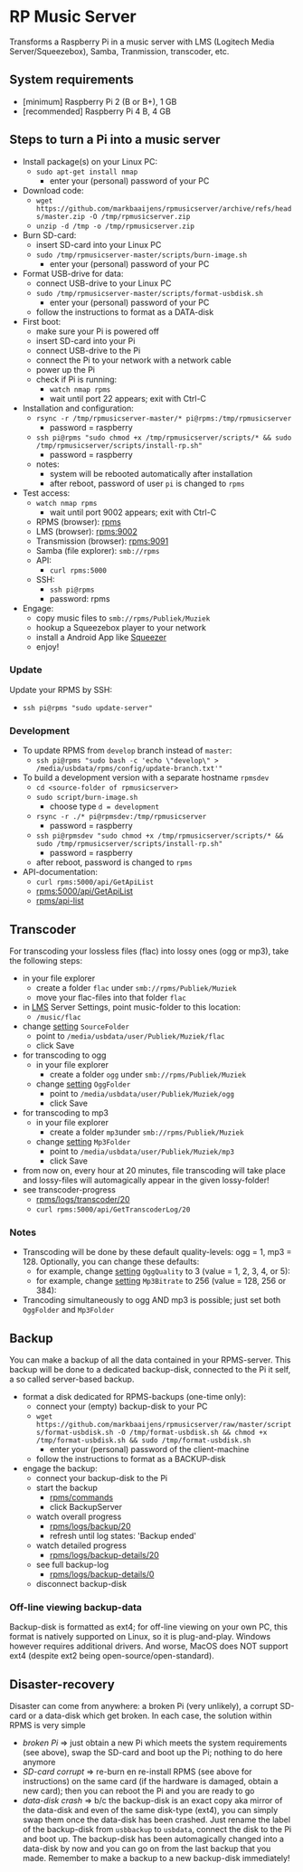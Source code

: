 # RP Music Server
Transforms a Raspberry Pi in a music server with LMS (Logitech Media Server/Squeezebox), Samba, Tranmission, transcoder, etc.

## System requirements
* [minimum] Raspberry Pi 2 (B or B+), 1 GB
* [recommended] Raspberry Pi 4 B, 4 GB

## Steps to turn a Pi into a music server
* Install package(s) on your Linux PC:
  * `sudo apt-get install nmap`
    * enter your (personal) password of your PC  
* Download code:
  * `wget https://github.com/markbaaijens/rpmusicserver/archive/refs/heads/master.zip -O /tmp/rpmusicserver.zip`
  * `unzip -d /tmp -o /tmp/rpmusicserver.zip`
* Burn SD-card:
  * insert SD-card into your Linux PC
  * `sudo /tmp/rpmusicserver-master/scripts/burn-image.sh`
    * enter your (personal) password of your PC
* Format USB-drive for data:
  * connect USB-drive to your Linux PC
  * `sudo /tmp/rpmusicserver-master/scripts/format-usbdisk.sh`
    * enter your (personal) password of your PC
  * follow the instructions to format as a DATA-disk    
* First boot:
  * make sure your Pi is powered off
  * insert SD-card into your Pi
  * connect USB-drive to the Pi
  * connect the Pi to your network with a network cable 
  * power up the Pi
  * check if Pi is running: 
    * `watch nmap rpms`
    * wait until port 22 appears; exit with Ctrl-C
* Installation and configuration:
  * `rsync -r /tmp/rpmusicserver-master/* pi@rpms:/tmp/rpmusicserver`
	  * password = raspberry  
  * `ssh pi@rpms "sudo chmod +x /tmp/rpmusicserver/scripts/* && sudo /tmp/rpmusicserver/scripts/install-rp.sh"`
	  * password = raspberry
  * notes:
    * system will be rebooted automatically after installation
    * after reboot, password of user `pi` is changed to `rpms`
* Test access:
  * `watch nmap rpms`
    * wait until port 9002 appears; exit with Ctrl-C
  * RPMS (browser): [rpms](http://rpms:80)
  * LMS (browser): [rpms:9002](http://rpms:9002)
  * Transmission (browser): [rpms:9091](http://rpms:9091)
  * Samba (file explorer): `smb://rpms`
  * API: 
    * `curl rpms:5000`
  * SSH: 
    * `ssh pi@rpms`
    * password: rpms
* Engage:
  * copy music files to `smb://rpms/Publiek/Muziek`
  * hookup a Squeezebox player to your network
  * install a Android App like [Squeezer](https://play.google.com/store/apps/details?id=uk.org.ngo.squeezer)
  * enjoy!

### Update
Update your RPMS by SSH: 
* `ssh pi@rpms "sudo update-server"`

### Development
* To update RPMS from `develop` branch instead of `master`: 
  * `ssh pi@rpms "sudo bash -c 'echo \"develop\" > /media/usbdata/rpms/config/update-branch.txt'"`
* To build a development version with a separate hostname `rpmsdev`
  * `cd <source-folder of rpmusicserver>`
  * `sudo script/burn-image.sh`
    * choose type `d = development`
  * `rsync -r ./* pi@rpmsdev:/tmp/rpmusicserver`
	  * password = raspberry  
  * `ssh pi@rpmsdev "sudo chmod +x /tmp/rpmusicserver/scripts/* && sudo /tmp/rpmusicserver/scripts/install-rp.sh"`  
	  * password = raspberry 
  * after reboot, password is changed to `rpms`   
* API-documentation: 
  * `curl rpms:5000/api/GetApiList`
  * [rpms:5000/api/GetApiList](http://rpms:5000/api/GetApiList)
  * [rpms/api-list](http://rpms/api-list)

## Transcoder
For transcoding your lossless files (flac) into lossy ones (ogg or mp3), take the following steps:
* in your file explorer
  * create a folder `flac` under `smb://rpms/Publiek/Muziek`
  * move your flac-files into that folder `flac`
* in [LMS](http://rpms:9002) Server Settings, point music-folder to this location:
  * `/music/flac`
* change [setting](http://rpms/transcoder/edit) `SourceFolder`
  * point to `/media/usbdata/user/Publiek/Muziek/flac`
  * click  Save
* for transcoding to ogg
  * in your file explorer
    * create a folder `ogg` under `smb://rpms/Publiek/Muziek`
  * change [setting](http://rpms/transcoder/edit) `OggFolder`
    * point to `/media/usbdata/user/Publiek/Muziek/ogg`
    * click Save
* for transcoding to mp3
  * in your file explorer
    * create a folder `mp3`under `smb://rpms/Publiek/Muziek`
  * change [setting](http://rpms/transcoder/edit) `Mp3Folder`
    * point to `/media/usbdata/user/Publiek/Muziek/mp3`
    * click Save
* from now on, every hour at 20 minutes, file transcoding will take place and lossy-files will automagically appear in the given lossy-folder!
* see transcoder-progress
  * [rpms/logs/transcoder/20](http://rpms/logs/transcoder/20)
  * `curl rpms:5000/api/GetTranscoderLog/20`

### Notes
* Transcoding will be done by these default quality-levels: ogg = 1, mp3 = 128. Optionally, you can change these defaults:
  * for example, change [setting](http://rpms/transcoder/edit) `OggQuality` to 3 (value = 1, 2, 3, 4, or 5):
  * for example, change [setting](http://rpms/transcoder/edit) `Mp3Bitrate` to 256 (value = 128, 256 or 384):
* Trancoding simultaneously to ogg AND mp3 is possible; just set both `OggFolder` and `Mp3Folder`

## Backup
You can make a backup of all the data contained in your RPMS-server. This backup will be done to a dedicated backup-disk, connected to the Pi it self, a so called server-based backup.

* format a disk dedicated for RPMS-backups (one-time only):
  * connect your (empty) backup-disk to your PC
  * `wget https://github.com/markbaaijens/rpmusicserver/raw/master/scripts/format-usbdisk.sh -O /tmp/format-usbdisk.sh && chmod +x /tmp/format-usbdisk.sh && sudo /tmp/format-usbdisk.sh`
    * enter your (personal) password of the client-machine
  * follow the instructions to format as a BACKUP-disk
* engage the backup:
  * connect your backup-disk to the Pi
  * start the backup
    * [rpms/commands](http://rpms/commands)
    * click BackupServer
  * watch overall progress
    * [rpms/logs/backup/20](http://rpms/logs/backup/20)
    * refresh until log states: 'Backup ended'
  * watch detailed progress
    * [rpms/logs/backup-details/20](http://rpms/logs/backup-details/20)
  * see full backup-log
    * [rpms/logs/backup-details/0](http://rpms/logs/backup-details/0)
  * disconnect backup-disk

### Off-line viewing backup-data
Backup-disk is formatted as ext4; for off-line viewing on your own PC, this format is natively supported on Linux, so it is plug-and-play. Windows however requires additional drivers. And worse, MacOS does NOT support ext4 (despite ext2 being open-source/open-standard).

## Disaster-recovery
Disaster can come from anywhere: a broken Pi (very unlikely), a corrupt SD-card or a data-disk which get broken. In each case, the solution within RPMS is very simple
* *broken Pi* => just obtain a new Pi which meets the system requirements (see above), swap the SD-card and boot up the Pi; nothing to do here anymore
* *SD-card corrupt* => re-burn en re-install RPMS (see above for instructions) on the same card (if the hardware is damaged, obtain a new card); then you can reboot the Pi and you are ready to go
* *data-disk crash* =>  b/c the backup-disk is an exact copy aka mirror of the data-disk and even of the same disk-type (ext4), you can simply swap them once the data-disk has been crashed. Just rename the label of the backup-disk from `usbbackup` to `usbdata`, connect the disk to the Pi and boot up. The backup-disk has been automagically changed into a data-disk by now and you can go on from the last backup that you made. Remember to make a backup to a new backup-disk immediately!
